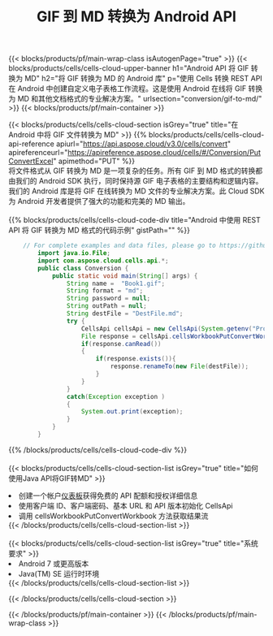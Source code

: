 ﻿---
title:  GIF 到 MD 转换为 Android API
description: 用于 Microsoft Excel 和 OpenOffice Calc 的云 API 和 SDK。将电子表格转换为其他格式文件。
url: /zh/android/conversion/gif-to-md/
---
{{< blocks/products/pf/main-wrap-class isAutogenPage="true" >}}
{{< blocks/products/cells/cells-cloud-upper-banner h1="Android API 将 GIF 转换为 MD" h2="将 GIF 转换为 MD 的 Android 库" p="使用 Cells 转换 REST API 在 Android 中创建自定义电子表格工作流程。这是使用 Android 在线将 GIF 转换为 MD 和其他文档格式的专业解决方案。" urlsection="conversion/gif-to-md/" >}}
{{< blocks/products/pf/main-container >}}

{{< blocks/products/cells/cells-cloud-section isGrey="true" title="在 Android 中将 GIF 文件转换为 MD" >}}
{{% blocks/products/cells/cells-cloud-api-reference apiurl="https://api.aspose.cloud/v3.0/cells/convert" apireferenceurl="https://apireference.aspose.cloud/cells/#/Conversion/PutConvertExcel" apimethod="PUT" %}}
<br/>
将文件格式从 GIF 转换为 MD 是一项复杂的任务。所有 GIF 到 MD 格式的转换都由我们的 Android SDK 执行，同时保持源 GIF 电子表格的主要结构和逻辑内容。我们的 Android 库是将 GIF 在线转换为 MD 文件的专业解决方案。此 Cloud SDK 为 Android 开发者提供了强大的功能和完美的 MD 输出。
<br/>
<br/>
{{% blocks/products/cells/cells-cloud-code-div title="Android 中使用 REST API 将 GIF 转换为 MD 格式的代码示例" gistPath="" %}}
 
```java
    // For complete examples and data files, please go to https://github.com/aspose-cells-cloud/aspose-cells-cloud-android/
        import java.io.File;
        import com.aspose.cloud.cells.api.*;
        public class Conversion {
            public static void main(String[] args) {
                String name =  "Book1.gif";
                String format = "md";
                String password = null;
                String outPath = null;
                String destFile = "DestFile.md";
                try {
                    CellsApi cellsApi = new CellsApi(System.getenv("ProductClientId"), System.getenv("ProductClientSecret"));
                    File response = cellsApi.cellsWorkbookPutConvertWorkbook(new File(name), format, password, outPath, null,null);            
                    if(response.canRead())
                    {
                        if(response.exists()){
                            response.renameTo(new File(destFile));
                        }                
                    }
                }
                catch(Exception exception )
                {
                    System.out.print(exception);
                }
            }
        }
```
 
{{% /blocks/products/cells/cells-cloud-code-div %}}
<br/>
<br/>
{{< blocks/products/cells/cells-cloud-section-list isGrey="true" title="如何使用Java API将GIF转MD" >}}
<li>创建一个帐户<a href="https://dashboard.aspose.cloud/">仪表板</a>获得免费的 API 配额和授权详细信息</li>
<li>使用客户端 ID、客户端密码、基本 URL 和 API 版本初始化 CellsApi</li>
<li>调用 cellsWorkbookPutConvertWorkbook 方法获取结果流</li>
{{< /blocks/products/cells/cells-cloud-section-list >}}
<br/>
<br/>
{{< blocks/products/cells/cells-cloud-section-list isGrey="true" title="系统要求" >}}
<li>Android 7 或更高版本</li>
<li>Java(TM) SE 运行时环境</li>
{{< /blocks/products/cells/cells-cloud-section-list >}}

{{< /blocks/products/cells/cells-cloud-section >}}

{{< /blocks/products/pf/main-container >}}
{{< /blocks/products/pf/main-wrap-class >}}
